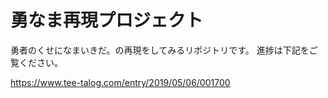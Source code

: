 # 勇なま再現プロジェクト
勇者のくせになまいきだ。の再現をしてみるリポジトリです。
進捗は下記をご覧ください。

https://www.tee-talog.com/entry/2019/05/06/001700
